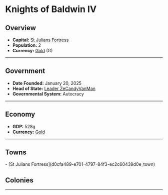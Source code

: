 <!--UNDEDITED FILE, remove this entire line if this file has been edited!-->
# <!--NAME-->Knights of Baldwin IV<!--NAME-->

## Overview

- **Capital:** <!--CAPITAL_LINK-->[St Julians Fortress](d0cfa489-e701-4797-84f3-ec2c60439d0e_town)<!--CAPITAL_LINK-->
- **Population:** <!--POPULATION-->2<!--POPULATION-->
- **Currency:** <!--CURRENCY_LINK-->[Gold](Gold_currency)<!--CURRENCY_LINK--> (<!--CURRENCY_ABV-->G<!--CURRENCY_ABV-->)

---

## Government

- **Date Founded:** <!--FOUNDED-->January 20, 2025<!--FOUNDED-->
- **Head of State:** <!--LEADER_TITLE_LINK-->[Leader ZeCandyVanMan](ZeCandyVanMan_user)<!--LEADER_TITLE_LINK-->
- **Governmental System:** <!--GOVERNMENT-->Autocracy<!--GOVERNMENT-->

---

## Economy

- **GDP:** <!--GDP-->528g<!--GDP-->
- **Currency:** <!--CURRENCY_LINK-->[Gold](Gold_currency)<!--CURRENCY_LINK-->

---

## Towns

<!--TOWNS-->- [St Julians Fortress](d0cfa489-e701-4797-84f3-ec2c60439d0e_town)<!--TOWNS-->

## Colonies

<!--COLONIES--><!--COLONIES-->

---